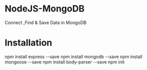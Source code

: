 # NodeJS-MongoDB
Connect ,Find &amp; Save Data in MongoDB

# Installation

npm install express     --save 
npm install mongodb     --save 
npm install mongoose    --save 
npm install body-parser --save 
npm init 
